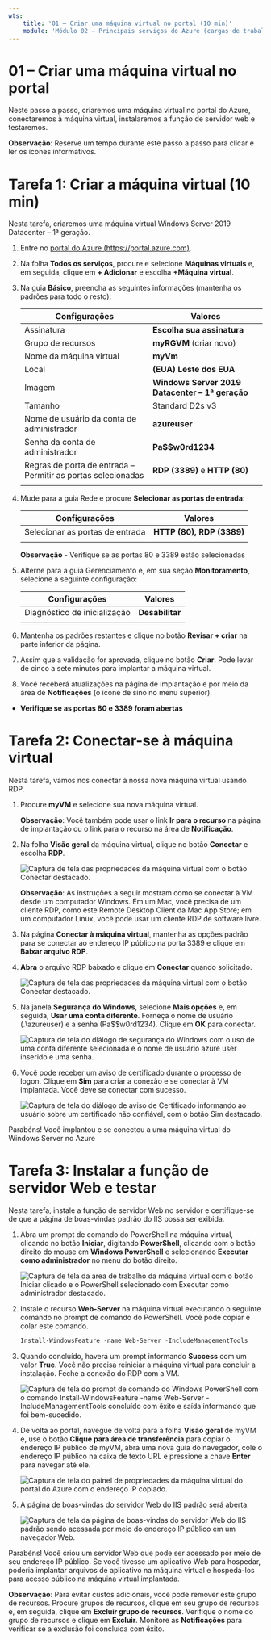 ```yaml
---
wts:
    title: '01 – Criar uma máquina virtual no portal (10 min)'
    module: 'Módulo 02 – Principais serviços do Azure (cargas de trabalho)'
---
```

# 01 – Criar uma máquina virtual no portal

Neste passo a passo, criaremos uma máquina virtual no portal do Azure, conectaremos à máquina virtual, instalaremos a função de servidor web e testaremos. 

**Observação**: Reserve um tempo durante este passo a passo para clicar e ler os ícones informativos. 

# Tarefa 1: Criar a máquina virtual (10 min)

Nesta tarefa, criaremos uma máquina virtual Windows Server 2019 Datacenter – 1ª geração. 

1. Entre no [portal do Azure (https://portal.azure.com)](https://portal.azure.com?azure-portal=true).

2. Na folha **Todos os serviços**, procure e selecione **Máquinas virtuais** e, em seguida, clique em **+ Adicionar** e escolha **+Máquina virtual**.

3. Na guia **Básico**, preencha as seguintes informações (mantenha os padrões para todo o resto):

    | Configurações | Valores |
    |  -- | -- |
    | Assinatura | **Escolha sua assinatura**|
    | Grupo de recursos | **myRGVM** (criar novo) |
    | Nome da máquina virtual | **myVm** |
    | Local | **(EUA) Leste dos EUA**|
    | Imagem | **Windows Server 2019 Datacenter – 1ª geração**|
    | Tamanho | Standard D2s v3|
    | Nome de usuário da conta de administrador | **azureuser** |
    | Senha da conta de administrador | **Pa$$w0rd1234**|
    | Regras de porta de entrada – Permitir as portas selecionadas | **RDP (3389)** e **HTTP (80)**|
    | | |

4. Mude para a guia Rede e procure **Selecionar as portas de entrada**:

    | Configurações | Valores |
    | -- | -- |
    | Selecionar as portas de entrada | **HTTP (80), RDP (3389)**|
    | | |

    **Observação** - Verifique se as portas 80 e 3389 estão selecionadas

5. Alterne para a guia Gerenciamento e, em sua seção **Monitoramento**, selecione a seguinte configuração:

    | Configurações | Valores |
    | -- | -- |
    | Diagnóstico de inicialização | **Desabilitar**|
    | | |

6. Mantenha os padrões restantes e clique no botão **Revisar + criar** na parte inferior da página.

7. Assim que a validação for aprovada, clique no botão **Criar**. Pode levar de cinco a sete minutos para implantar a máquina virtual.

8. Você receberá atualizações na página de implantação e por meio da área de **Notificações** (o ícone de sino no menu superior).

* **Verifique se as portas 80 e 3389 foram abertas**

# Tarefa 2: Conectar-se à máquina virtual

Nesta tarefa, vamos nos conectar à nossa nova máquina virtual usando RDP. 

1. Procure **myVM** e selecione sua nova máquina virtual.

    **Observação**: Você também pode usar o link **Ir para o recurso** na página de implantação ou o link para o recurso na área de **Notificação**.

2. Na folha **Visão geral** da máquina virtual, clique no botão **Conectar** e escolha **RDP**.

    ![Captura de tela das propriedades da máquina virtual com o botão Conectar destacado.](../images/0101.png)

    **Observação**: As instruções a seguir mostram como se conectar à VM desde um computador Windows. Em um Mac, você precisa de um cliente RDP, como este Remote Desktop Client da Mac App Store; em um computador Linux, você pode usar um cliente RDP de software livre.

2. Na página **Conectar à máquina virtual**, mantenha as opções padrão para se conectar ao endereço IP público na porta 3389 e clique em **Baixar arquivo RDP**.

3. **Abra** o arquivo RDP baixado e clique em **Conectar** quando solicitado. 

    ![Captura de tela das propriedades da máquina virtual com o botão Conectar destacado. ](../images/0102.png)

4. Na janela **Segurança do Windows**, selecione **Mais opções** e, em seguida, **Usar uma conta diferente**. Forneça o nome de usuário (.\azureuser) e a senha (Pa$$w0rd1234). Clique em **OK** para conectar.

    ![Captura de tela do diálogo de segurança do Windows com o uso de uma conta diferente selecionada e o nome de usuário azure user inserido e uma senha.](../images/0103.png)

5. Você pode receber um aviso de certificado durante o processo de logon. Clique em **Sim** para criar a conexão e se conectar à VM implantada. Você deve se conectar com sucesso.

    ![Captura de tela do diálogo de aviso de Certificado informando ao usuário sobre um certificado não confiável, com o botão Sim destacado. ](../images/0104.png)

Parabéns! Você implantou e se conectou a uma máquina virtual do Windows Server no Azure

# Tarefa 3: Instalar a função de servidor Web e testar

Nesta tarefa, instale a função de servidor Web no servidor e certifique-se de que a página de boas-vindas padrão do IIS possa ser exibida.

1. Abra um prompt de comando do PowerShell na máquina virtual, clicando no botão **Iniciar**, digitando **PowerShell**, clicando com o botão direito do mouse em **Windows PowerShell** e selecionando **Executar como administrador** no menu do botão direito.

    ![Captura de tela da área de trabalho da máquina virtual com o botão Iniciar clicado e o PowerShell selecionado com Executar como administrador destacado.](../images/0105.png)

2. Instale o recurso **Web-Server** na máquina virtual executando o seguinte comando no prompt de comando do PowerShell. Você pode copiar e colar este comando.

    ```PowerShell
    Install-WindowsFeature -name Web-Server -IncludeManagementTools
    ```
  
3. Quando concluído, haverá um prompt informando **Success** com um valor **True**. Você não precisa reiniciar a máquina virtual para concluir a instalação. Feche a conexão do RDP com a VM.

    ![Captura de tela do prompt de comando do Windows PowerShell com o comando Install-WindowsFeature -name Web-Server -IncludeManagementTools concluído com êxito e saída informando que foi bem-sucedido.](../images/0106.png)

4. De volta ao portal, navegue de volta para a folha **Visão geral** de myVM e, use o botão **Clique para área de transferência** para copiar o endereço IP público de myVM, abra uma nova guia do navegador, cole o endereço IP público na caixa de texto URL e pressione a chave **Enter** para navegar até ele.

    ![Captura de tela do painel de propriedades da máquina virtual do portal do Azure com o endereço IP copiado.](../images/0107.png)

5. A página de boas-vindas do servidor Web do IIS padrão será aberta.

    ![Captura de tela da página de boas-vindas do servidor Web do IIS padrão sendo acessada por meio do endereço IP público em um navegador Web.](../images/0108.png)

Parabéns! Você criou um servidor Web que pode ser acessado por meio de seu endereço IP público. Se você tivesse um aplicativo Web para hospedar, poderia implantar arquivos de aplicativo na máquina virtual e hospedá-los para acesso público na máquina virtual implantada.


**Observação**: Para evitar custos adicionais, você pode remover este grupo de recursos. Procure grupos de recursos, clique em seu grupo de recursos e, em seguida, clique em **Excluir grupo de recursos**. Verifique o nome do grupo de recursos e clique em **Excluir**. Monitore as **Notificações** para verificar se a exclusão foi concluída com êxito. 
